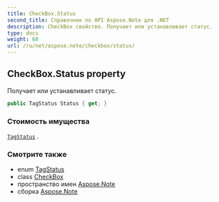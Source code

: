 ```yaml
---
title: CheckBox.Status
second_title: Справочник по API Aspose.Note для .NET
description: CheckBox свойство. Получает или устанавливает статус.
type: docs
weight: 60
url: /ru/net/aspose.note/checkbox/status/
---
```

## CheckBox.Status property

Получает или устанавливает статус.

```csharp
public TagStatus Status { get; }
```

### Стоимость имущества

[`TagStatus`](../../tagstatus/) .

### Смотрите также

* enum [TagStatus](../../tagstatus/)
* class [CheckBox](../)
* пространство имен [Aspose.Note](../../checkbox/)
* сборка [Aspose.Note](../../../)


